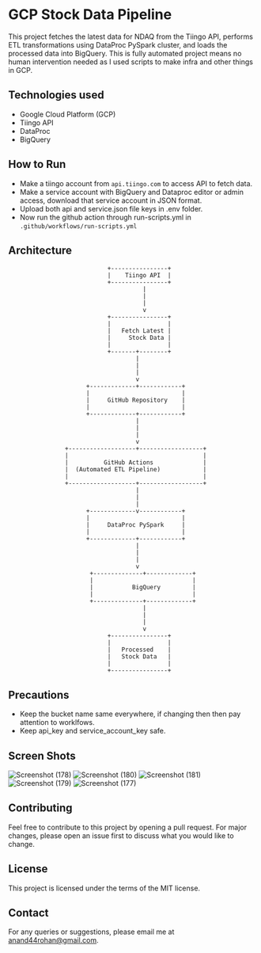 # GCP Stock Data Pipeline
This project fetches the latest data for NDAQ from the Tiingo API, performs ETL transformations using DataProc PySpark cluster, and loads the processed data into BigQuery. This is fully automated project means no human intervention needed as I used scripts to make infra and other things in GCP.

## Technologies used
- Google Cloud Platform (GCP)
- Tiingo API
- DataProc
- BigQuery

## How to Run
- Make a tiingo account from `api.tiingo.com` to access API to fetch data.
- Make a service account with BigQuery and Dataproc editor or admin access, download that service account in JSON format.
- Upload both api and service.json file keys in .env folder.
- Now run the github action through run-scripts.yml in `.github/workflows/run-scripts.yml`


## Architecture
                                +----------------+
                                |    Tiingo API  |
                                +----------------+
                                          |
                                          |
                                          |
                                          v
                                +----------------+
                                |                |
                                |   Fetch Latest |
                                |     Stock Data |
                                |                |
                                +-------+--------+
                                        |
                                        |
                                        |
                                        v
                          +-------------+------------+
                          |                          |
                          |     GitHub Repository    |
                          |                          |
                          +-------------+------------+
                                        |
                                        |
                                        |
                                        v
                    +-------------------+------------------+
                    |                                      |
                    |          GitHub Actions              |
                    |  (Automated ETL Pipeline)            |
                    |                                      |
                    +-------------------+------------------+
                                        |
                                        |
                                        |
                          +-------------v------------+
                          |                          |
                          |     DataProc PySpark     |
                          |                          |
                          +-------------+------------+
                                        |
                                        |
                                        |
                                        v
                           +--------------+-------------+
                           |                            |
                           |           BigQuery         |
                           |                            |
                           +--------------+-------------+
                                          |
                                          |
                                          |
                                          v
                                +----------------+
                                |                |
                                |   Processed    |
                                |   Stock Data   |
                                |                |
                                +----------------+


## Precautions
- Keep the bucket name same everywhere, if changing then then pay attention to worklfows.
- Keep api_key and service_account_key safe.


## Screen Shots
![Screenshot (178)](https://user-images.githubusercontent.com/96521078/234498540-6f22a89f-4bbf-4ef3-84ed-74bf006160e5.png)
![Screenshot (180)](https://user-images.githubusercontent.com/96521078/234498614-90e6424f-b22c-4fa0-a4ac-71e12986e6ac.png)
![Screenshot (181)](https://user-images.githubusercontent.com/96521078/234498679-df642d1d-2a2c-4bbc-bf7a-bbcc95ddfde8.png)
![Screenshot (179)](https://user-images.githubusercontent.com/96521078/234498706-6d5a58a7-7605-4b9f-bd70-e0c62a165f64.png)
![Screenshot (177)](https://user-images.githubusercontent.com/96521078/234498756-945ae33d-75a4-434d-bc1b-97f6b82b807c.png)



## Contributing
Feel free to contribute to this project by opening a pull request. For major changes, please open an issue first to discuss what you would like to change.

## License
This project is licensed under the terms of the MIT license. 

## Contact
For any queries or suggestions, please email me at anand44rohan@gmail.com.
